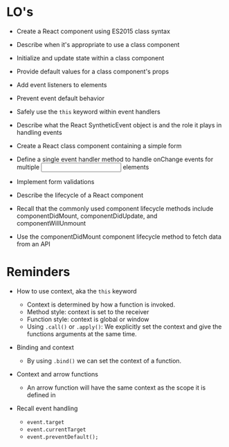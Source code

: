# LO's

* Create a React component using ES2015 class syntax

* Describe when it's appropriate to use a class component

* Initialize and update state within a class component

* Provide default values for a class component's props

* Add event listeners to elements

* Prevent event default behavior

* Safely use the `this` keyword within event handlers

* Describe what the React SyntheticEvent object is and the role it plays in handling events

* Create a React class component containing a simple form

* Define a single event handler method to handle onChange events for multiple <input> elements

* Implement form validations

* Describe the lifecycle of a React component

* Recall that the commonly used component lifecycle methods include componentDidMount, componentDidUpdate, and componentWillUnmount

* Use the componentDidMount component lifecycle method to fetch data from an API




# Reminders

* How to use context, aka the `this` keyword
    - Context is determined by how a function is invoked.
    - Method style: context is set to the receiver
    - Function style: context is global or window
    - Using `.call()` or `.apply()`: We explicitly set the context and give the functions arguments at the same time.

* Binding and context
    - By using `.bind()` we can set the context of a function.

* Context and arrow functions
    - An arrow function will have the same context as the scope it is defined in

* Recall event handling
    - `event.target`
    - `event.currentTarget`
    - `event.preventDefault();`



